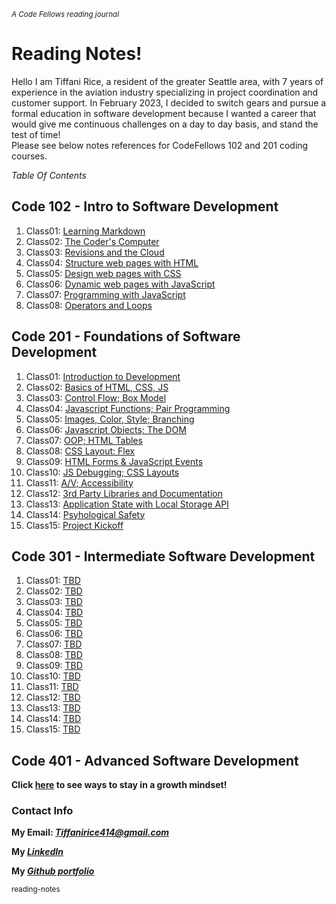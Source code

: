 <sub> *A  Code Fellows reading journal* </sub>

#	Reading Notes! 

Hello I am Tiffani Rice, a resident of the greater Seattle area, with 7 years of experience in the aviation industry specializing in project coordination and customer support. In February 2023, I decided to switch gears and pursue a formal education in software development because I wanted a career that would give me continuous challenges on a day to day basis, and stand the test of time! <br>
Please see below notes references for CodeFellows 102 and 201 coding courses.

*Table Of Contents*

## Code 102 - Intro to Software Development

1. Class01: [Learning Markdown](./code-102/class01)
2. Class02: [The Coder's Computer](./code-102/class02.md)
3. Class03: [Revisions and the Cloud](./code-102/class03.md)
4. Class04: [Structure web pages with HTML](./code-102/class04.md)
5. Class05: [Design web pages with CSS](./code-102/class05.md)
6. Class06: [Dynamic web pages with JavaScript](./code-102/class06.md)
7. Class07: [Programming with JavaScript](./code-102/class07.md)
8. Class08: [Operators and Loops](./code-102/class08.md)

## Code 201 - Foundations of Software Development

1. Class01: [Introduction to Development](./code-201/class01.md)
2. Class02: [Basics of HTML, CSS, JS](./code-201/class02.md)
3. Class03: [Control Flow; Box Model](./code-201/class03.md)
4. Class04: [Javascript Functions; Pair Programming](./code-201/class04.md)
5. Class05: [Images, Color, Style; Branching](./code-201/class05.md)
6. Class06: [Javascript Objects; The DOM](./code-201/class06.md)
7. Class07: [OOP; HTML Tables](./code-201/class07.md)
8. Class08: [CSS Layout: Flex](./code-201/class08.md)
9. Class09: [HTML Forms & JavaScript Events](./code-201/class09.md)
10. Class10: [JS Debugging; CSS Layouts](./code-201/class10.md)
11. Class11: [A/V; Accessibility](./code-201/class11.md)
12. Class12: [3rd Party Libraries and Documentation](./code-201/class12.md)
13. Class13: [Application State with Local Storage API](./code-201/class13.md)
14. Class14: [Psyhological Safety](./code-201/class14.md)
15. Class15: [Project Kickoff](./code-201/class15.md)

## Code 301 - Intermediate Software Development

1. Class01: [TBD](./code-301/class01.md)
2. Class02: [TBD](./code-301/class02.md)
3. Class03: [TBD](./code-301/class03.md)
4. Class04: [TBD](./code-301/class04.md)
5. Class05: [TBD](./code-301/class05.md)
6. Class06: [TBD](./code-301/class06.md)
7. Class07: [TBD](./code-301/class07.md)
8. Class08: [TBD](./code-301/class08.md)
9. Class09: [TBD](./code-301/class09.md)
10. Class10: [TBD](./code-301/class10.md)
11. Class11: [TBD](./code-301/class11.md)
12. Class12: [TBD](./code-301/class12.md)
13. Class13: [TBD](./code-301/class13.md)
14. Class14: [TBD](./code-301/class14.md)
15. Class15: [TBD](./code-301/class15.md)


## Code 401 - Advanced Software Development


**Click [here](./growthmindset.md) to see ways to stay in a growth mindset!**

### Contact Info
 
 **My Email: _[Tiffanirice414@gmail.com](Tiffanirice414@gmail.com)_**
 
 **My _[LinkedIn](https://www.linkedin.com/in/tiffani-rice-600658168/)_**
 
 **My _[Github portfolio](https://github.com/tiffanirice23)_** 

 

<sub> reading-notes </sub>
